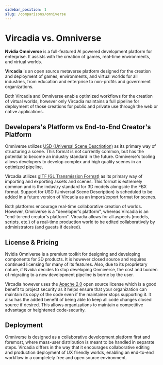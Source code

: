 ```yaml
---
sidebar_position: 1
slug: /comparisons/omniverse
---
```


# Vircadia vs. Omniverse

**Nvidia Omniverse** is a full-featured AI powered development platform for enterprise. It assists with the creation of games, real-time environments, and virtual worlds.

**Vircadia** is an open source metaverse platform designed for the creation and deployment of games, environments, and virtual worlds for all industries, from education and enterprise to non-profits and government organizations.

Both Vircadia and Omniverse enable optimized workflows for the creation of virtual worlds, however only Vircadia maintains a full pipeline for deployment of those creations for public and private use through the web or native applications.

## Developers's Platform vs End-to-End Creator's Platform

Omniverse utilizes [USD (Universal Scene Description)](https://graphics.pixar.com/usd/release/index.html) as its primary way of structuring a scene. This format is not currently common, but has the potential to become an industry standard in the future. Omniverse's tooling allows developers to develop complex and high quality scenes in an optimized pipeline.

Vircadia utilizes [glTF (GL Transmission Format)](https://www.khronos.org/gltf/) as its primary way of importing and exporting assets and scenes. This format is extremely common and is the industry standard for 3D models alongside the FBX format. Support for USD (Universal Scene Description) is scheduled to be added in a future version of Vircadia as an import/export format for scenes.

Both platforms encourage real-time collaborative creation of worlds. However, Omniverse is a "developer's platform", whereas Vircadia is an "end-to-end creator's platform". Vircadia allows for all aspects (models, scripts, etc.) of a real-time production world to be edited collaboratively by administrators (and guests if desired).

## License & Pricing

Nvidia Omniverse is a premium toolkit for designing and developing components for 3D products. It is however closed source and requires continued licensing for many of its features. Also, due to its proprietary nature, if Nvidia decides to stop developing Omniverse, the cost and burden of migrating to a new development pipeline is borne by the user.

Vircadia however uses the [Apache 2.0](https://github.com/vircadia/vircadia/blob/master/LICENSE) open source license which is a good benefit to project security as it helps ensure that your organization can maintain its copy of the code even if the maintainer stops supporting it. It also has the added benefit of being able to keep all code changes closed source if desired. This allows organizations to maintain a competitive advantage or heightened code-security.

## Deployment

Omniverse is designed as a collaborative development platform first and foremost, where mass-user distribution is meant to be handled in separate steps. Vircadia differs in the way that it encourages collaborative editing and production deployment of UX friendly worlds, enabling an end-to-end workflow in a completely free and open source environment.